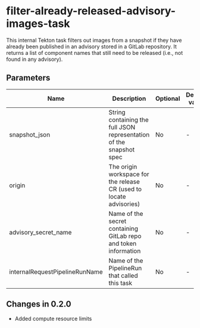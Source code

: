 # filter-already-released-advisory-images-task

This internal Tekton task filters out images from a snapshot if they have already
been published in an advisory stored in a GitLab repository.
It returns a list of component names that still need to be released (i.e., not found in any advisory).

## Parameters

| Name                           | Description                                                                                            | Optional | Default value |
|--------------------------------|--------------------------------------------------------------------------------------------------------|----------|---------------|
| snapshot_json                  | String containing the full JSON representation of the snapshot spec                                    | No       | -             |
| origin                         | The origin workspace for the release CR (used to locate advisories)                                    | No       | -             |
| advisory_secret_name           | Name of the secret containing GitLab repo and token information                                        | No       | -             |
| internalRequestPipelineRunName | Name of the PipelineRun that called this task                                                          | No       | -             |

## Changes in 0.2.0
* Added compute resource limits
